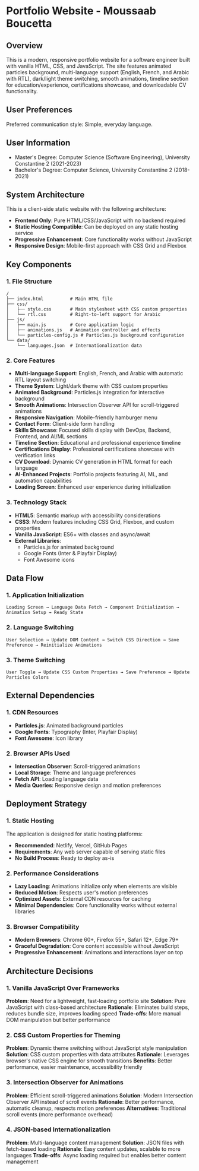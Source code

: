 # Portfolio Website - Moussaab Boucetta

## Overview
This is a modern, responsive portfolio website for a software engineer built with vanilla HTML, CSS, and JavaScript. The site features animated particles background, multi-language support (English, French, and Arabic with RTL), dark/light theme switching, smooth animations, timeline section for education/experience, certifications showcase, and downloadable CV functionality.

## User Preferences
Preferred communication style: Simple, everyday language.

## User Information
- Master's Degree: Computer Science (Software Engineering), University Constantine 2 (2021-2023)
- Bachelor's Degree: Computer Science, University Constantine 2 (2018-2021)

## System Architecture
This is a client-side static website with the following architecture:
- **Frontend Only**: Pure HTML/CSS/JavaScript with no backend required
- **Static Hosting Compatible**: Can be deployed on any static hosting service
- **Progressive Enhancement**: Core functionality works without JavaScript
- **Responsive Design**: Mobile-first approach with CSS Grid and Flexbox

## Key Components

### 1. File Structure
```
/
├── index.html          # Main HTML file
├── css/
│   ├── style.css       # Main stylesheet with CSS custom properties
│   └── rtl.css         # Right-to-left support for Arabic
├── js/
│   ├── main.js         # Core application logic
│   ├── animations.js   # Animation controller and effects
│   └── particles-config.js # Particles.js background configuration
└── data/
    └── languages.json  # Internationalization data
```

### 2. Core Features
- **Multi-language Support**: English, French, and Arabic with automatic RTL layout switching
- **Theme System**: Light/dark theme with CSS custom properties
- **Animated Background**: Particles.js integration for interactive background
- **Smooth Animations**: Intersection Observer API for scroll-triggered animations
- **Responsive Navigation**: Mobile-friendly hamburger menu
- **Contact Form**: Client-side form handling
- **Skills Showcase**: Focused skills display with DevOps, Backend, Frontend, and AI/ML sections
- **Timeline Section**: Educational and professional experience timeline
- **Certifications Display**: Professional certifications showcase with verification links
- **CV Download**: Dynamic CV generation in HTML format for each language
- **AI-Enhanced Projects**: Portfolio projects featuring AI, ML, and automation capabilities
- **Loading Screen**: Enhanced user experience during initialization

### 3. Technology Stack
- **HTML5**: Semantic markup with accessibility considerations
- **CSS3**: Modern features including CSS Grid, Flexbox, and custom properties
- **Vanilla JavaScript**: ES6+ with classes and async/await
- **External Libraries**: 
  - Particles.js for animated background
  - Google Fonts (Inter & Playfair Display)
  - Font Awesome icons

## Data Flow

### 1. Application Initialization
```
Loading Screen → Language Data Fetch → Component Initialization → Animation Setup → Ready State
```

### 2. Language Switching
```
User Selection → Update DOM Content → Switch CSS Direction → Save Preference → Reinitialize Animations
```

### 3. Theme Switching
```
User Toggle → Update CSS Custom Properties → Save Preference → Update Particles Colors
```

## External Dependencies

### 1. CDN Resources
- **Particles.js**: Animated background particles
- **Google Fonts**: Typography (Inter, Playfair Display)
- **Font Awesome**: Icon library

### 2. Browser APIs Used
- **Intersection Observer**: Scroll-triggered animations
- **Local Storage**: Theme and language preferences
- **Fetch API**: Loading language data
- **Media Queries**: Responsive design and motion preferences

## Deployment Strategy

### 1. Static Hosting
The application is designed for static hosting platforms:
- **Recommended**: Netlify, Vercel, GitHub Pages
- **Requirements**: Any web server capable of serving static files
- **No Build Process**: Ready to deploy as-is

### 2. Performance Considerations
- **Lazy Loading**: Animations initialize only when elements are visible
- **Reduced Motion**: Respects user's motion preferences
- **Optimized Assets**: External CDN resources for caching
- **Minimal Dependencies**: Core functionality works without external libraries

### 3. Browser Compatibility
- **Modern Browsers**: Chrome 60+, Firefox 55+, Safari 12+, Edge 79+
- **Graceful Degradation**: Core content accessible without JavaScript
- **Progressive Enhancement**: Animations and interactions layer on top

## Architecture Decisions

### 1. Vanilla JavaScript Over Frameworks
**Problem**: Need for a lightweight, fast-loading portfolio site
**Solution**: Pure JavaScript with class-based architecture
**Rationale**: Eliminates build steps, reduces bundle size, improves loading speed
**Trade-offs**: More manual DOM manipulation but better performance

### 2. CSS Custom Properties for Theming
**Problem**: Dynamic theme switching without JavaScript style manipulation
**Solution**: CSS custom properties with data attributes
**Rationale**: Leverages browser's native CSS engine for smooth transitions
**Benefits**: Better performance, easier maintenance, accessibility friendly

### 3. Intersection Observer for Animations
**Problem**: Efficient scroll-triggered animations
**Solution**: Modern Intersection Observer API instead of scroll events
**Rationale**: Better performance, automatic cleanup, respects motion preferences
**Alternatives**: Traditional scroll events (more performance overhead)

### 4. JSON-based Internationalization
**Problem**: Multi-language content management
**Solution**: JSON files with fetch-based loading
**Rationale**: Easy content updates, scalable to more languages
**Trade-offs**: Async loading required but enables better content management

